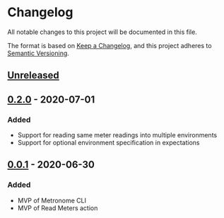 # Changelog
All notable changes to this project will be documented in this file.

The format is based on [Keep a Changelog](https://keepachangelog.com/en/1.0.0/),
and this project adheres to [Semantic Versioning](https://semver.org/spec/v2.0.0.html).

## [Unreleased]

## [0.2.0] - 2020-07-01
### Added
- Support for reading same meter readings into multiple environments
- Support for optional environment specification in expectations

## [0.0.1] - 2020-06-30
### Added
- MVP of Metronome CLI
- MVP of Read Meters action

[Unreleased]: https://github.com/everzet/metronome/compare/v0.2.0...HEAD
[0.2.0]: https://github.com/everzet/metronome/compare/v0.0.1...v0.2.0
[0.0.1]: https://github.com/everzet/metronome/compare/77d0130...v0.0.1
